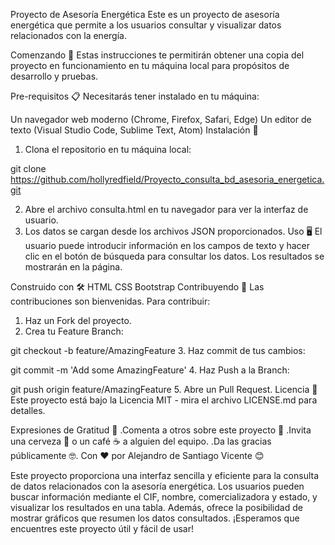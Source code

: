 Proyecto de Asesoría Energética
Este es un proyecto de asesoría energética que permite a los usuarios consultar y visualizar datos relacionados con la energía.

Comenzando 🚀
Estas instrucciones te permitirán obtener una copia del proyecto en funcionamiento en tu máquina local para propósitos de desarrollo y pruebas.

Pre-requisitos 📋
Necesitarás tener instalado en tu máquina:

Un navegador web moderno (Chrome, Firefox, Safari, Edge)
Un editor de texto (Visual Studio Code, Sublime Text, Atom)
Instalación 🔧
1. Clona el repositorio en tu máquina local:

git clone https://github.com/hollyredfield/Proyecto_consulta_bd_asesoria_energetica.git

2. Abre el archivo consulta.html en tu navegador para ver la interfaz de usuario.
3. Los datos se cargan desde los archivos JSON proporcionados.
Uso 🖥️
El usuario puede introducir información en los campos de texto y hacer clic en el botón de búsqueda para consultar los datos. Los resultados se mostrarán en la página.

Construido con 🛠️
HTML
CSS
Bootstrap
Contribuyendo 🤝
Las contribuciones son bienvenidas. Para contribuir:

1. Haz un Fork del proyecto.
2. Crea tu Feature Branch:

git checkout -b feature/AmazingFeature
3. Haz commit de tus cambios:

git commit -m 'Add some AmazingFeature'
4. Haz Push a la Branch:

git push origin feature/AmazingFeature
5. Abre un Pull Request.
Licencia 📄
Este proyecto está bajo la Licencia MIT - mira el archivo LICENSE.md para detalles.

Expresiones de Gratitud 🎁
 .Comenta a otros sobre este proyecto 📢
 .Invita una cerveza 🍺 o un café ☕ a alguien del equipo.
 .Da las gracias públicamente 🤓.
Con ❤️ por Alejandro de Santiago Vicente 😊

Este proyecto proporciona una interfaz sencilla y eficiente para la consulta de datos relacionados con la asesoría energética. Los usuarios pueden buscar información mediante el CIF, nombre, comercializadora y estado, y visualizar los resultados en una tabla. Además, ofrece la posibilidad de mostrar gráficos que resumen los datos consultados. ¡Esperamos que encuentres este proyecto útil y fácil de usar!
